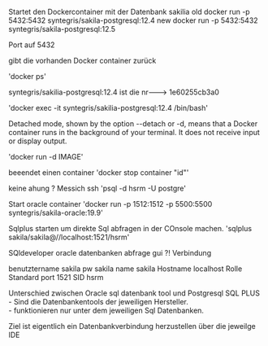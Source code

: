 

Startet den Dockercontainer mit der Datenbank sakilia 
old
docker run -p 5432:5432 syntegris/sakila-postgresql:12.4
new
docker run -p
5432:5432 syntegris/sakila-postgresql:12.5


Port auf 5432

gibt  die vorhanden Docker container zurück

'docker ps'

syntegris/sakilia-postgresql:12.4 ist die nr---> 1e60255cb3a0

'docker exec -it syntegris/sakilia-postgresql:12.4 /bin/bash'

Detached mode, shown by the option --detach or -d, means that a Docker container runs in the background of your terminal. It does not receive input or display output.

'docker run -d IMAGE'

beeendet einen container
'docker stop container "id"'

keine ahung ? Messich ssh 
'psql -d hsrm -U postgre'

Start oracle container
'docker run -p 1512:1512 -p 5500:5500 syntegris/sakila-oracle:19.9'

Sqlplus starten um direkte Sql abfragen in der COnsole machen.
'sqlplus sakila/sakila@//localhost:1521/hsrm'


SQldeveloper  oracle datenbanken abfrage gui ?! 
Verbindung 

benutztername sakila
pw sakila
name sakila
Hostname localhost
Rolle Standard
port 1521
SID hsrm

Unterschied zwischen Oracle sql datenbank tool und Postgresql SQL PLUS
    - Sind die Datenbankentools der jeweiligen Hersteller.  
    - funktionieren nur unter dem jeweiligen Sql Datenbanken.


Ziel ist eigentlich ein Datenbankverbindung herzustellen über die jeweilge IDE
